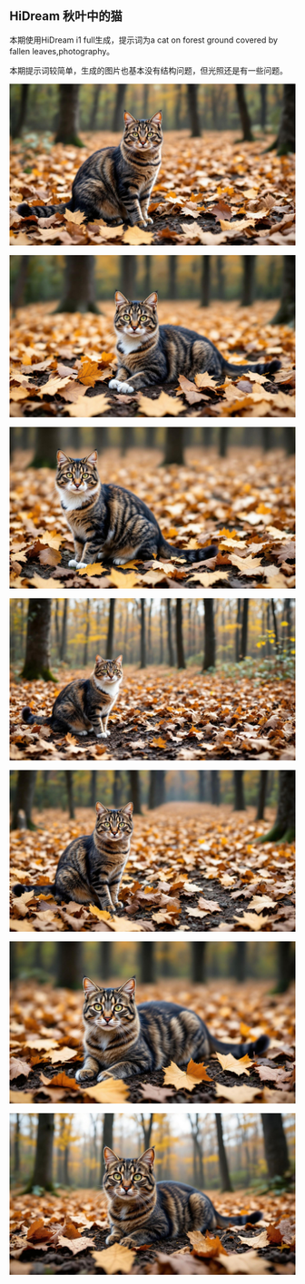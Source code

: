 ## HiDream 秋叶中的猫

本期使用HiDream i1 full生成，提示词为a cat on forest ground covered by fallen leaves,photography。

本期提示词较简单，生成的图片也基本没有结构问题，但光照还是有一些问题。

![ComfyUI_00001_.jpg](https://github.com/Willian7004/media-blog/blob/main/files/202505/2025050906/ComfyUI_00001_.jpg?raw=true)

![ComfyUI_00002_.jpg](https://github.com/Willian7004/media-blog/blob/main/files/202505/2025050906/ComfyUI_00002_.jpg?raw=true)

![ComfyUI_00005_.jpg](https://github.com/Willian7004/media-blog/blob/main/files/202505/2025050906/ComfyUI_00005_.jpg?raw=true)

![ComfyUI_00006_.jpg](https://github.com/Willian7004/media-blog/blob/main/files/202505/2025050906/ComfyUI_00006_.jpg?raw=true)

![ComfyUI_00007_.jpg](https://github.com/Willian7004/media-blog/blob/main/files/202505/2025050906/ComfyUI_00007_.jpg?raw=true)

![ComfyUI_00008_.jpg](https://github.com/Willian7004/media-blog/blob/main/files/202505/2025050906/ComfyUI_00008_.jpg?raw=true)

![ComfyUI_00009_.jpg](https://github.com/Willian7004/media-blog/blob/main/files/202505/2025050906/ComfyUI_00009_.jpg?raw=true)